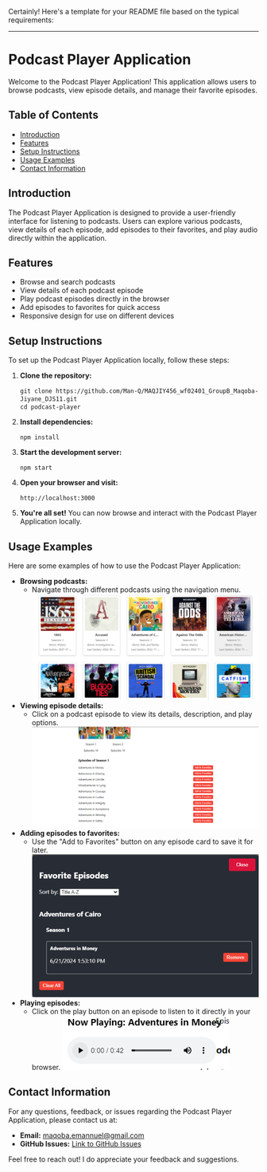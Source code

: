 Certainly! Here's a template for your README file based on the typical requirements:

---

# Podcast Player Application

Welcome to the Podcast Player Application! This application allows users to browse podcasts, view episode details, and manage their favorite episodes.

## Table of Contents

- [Introduction](#introduction)
- [Features](#features)
- [Setup Instructions](#setup-instructions)
- [Usage Examples](#usage-examples)
- [Contact Information](#contact-information)

## Introduction

The Podcast Player Application is designed to provide a user-friendly interface for listening to podcasts. Users can explore various podcasts, view details of each episode, add episodes to their favorites, and play audio directly within the application.

## Features

- Browse and search podcasts
- View details of each podcast episode
- Play podcast episodes directly in the browser
- Add episodes to favorites for quick access
- Responsive design for use on different devices

## Setup Instructions

To set up the Podcast Player Application locally, follow these steps:

1. **Clone the repository:**

   ```
   git clone https://github.com/Man-Q/MAQJIY456_wf02401_GroupB_Maqoba-Jiyane_DJS11.git
   cd podcast-player
   ```

2. **Install dependencies:**

   ```
   npm install
   ```

3. **Start the development server:**

   ```
   npm start
   ```

4. **Open your browser and visit:**

   ```
   http://localhost:3000
   ```

5. **You're all set!** You can now browse and interact with the Podcast Player Application locally.

## Usage Examples

Here are some examples of how to use the Podcast Player Application:

- **Browsing podcasts:**
  - Navigate through different podcasts using the navigation menu.
  ![Alt text](./public/images/image.png)
- **Viewing episode details:**
  - Click on a podcast episode to view its details, description, and play options.
  ![Alt text](./public/images/image-1.png)
- **Adding episodes to favorites:**
  - Use the "Add to Favorites" button on any episode card to save it for later.
  ![Alt text](./public/images/image-2.png)
- **Playing episodes:**
  - Click on the play button on an episode to listen to it directly in your browser.
  ![Alt text](./public/images/image-3.png)

## Contact Information

For any questions, feedback, or issues regarding the Podcast Player Application, please contact us at:

- **Email:** maqoba.emannuel@gmail.com
- **GitHub Issues:** [Link to GitHub Issues](https://github.com/Man-Q/MAQJIY456_wf02401_GroupB_Maqoba-Jiyane_DJS11)

Feel free to reach out! I do appreciate your feedback and suggestions.